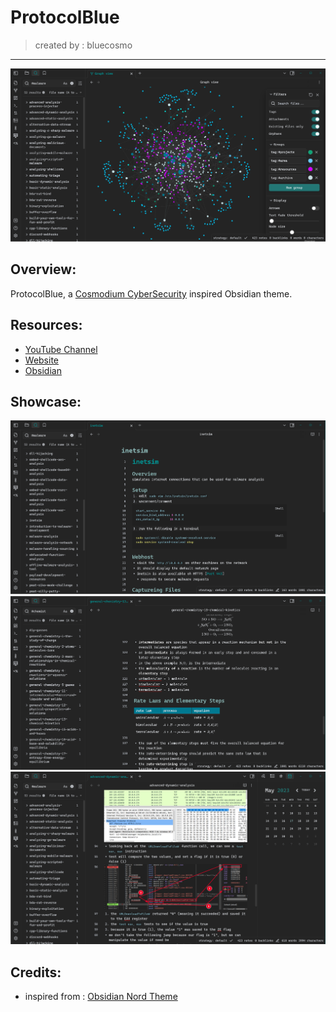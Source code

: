 # ProtocolBlue
> created by : bluecosmo
---

<img src="https://github.com/PrettyBoyCosmo/ProtocolBlue/blob/main/assets/thumbnail.png"/>

## Overview:
ProtocolBlue, a [Cosmodium CyberSecurity](https://cosmodiumcs.com) inspired Obsidian theme.

## Resources:
- [YouTube Channel](https://youtube.com/cosmodiumcs)
- [Website](https://cosmodiumcs.com)
- [Obsidian](https://obsidian.md)

## Showcase:
<img src="https://github.com/PrettyBoyCosmo/ProtocolBlue/blob/main/assets/image1.png"/>
<img src="https://github.com/PrettyBoyCosmo/ProtocolBlue/blob/main/assets/image2.png"/>
<img src="https://github.com/PrettyBoyCosmo/ProtocolBlue/blob/main/assets/image3.png"/>

## Credits:
- inspired from : [Obsidian Nord Theme](https://github.com/insanum/obsidian_nord)
